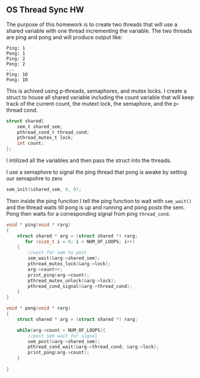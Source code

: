 ## OS Thread Sync HW

The purpose of this homework is to create two threads that will use a shared variable with one thread incrementing the variable. The two threads are ping and pong and will produce output like:

```
Ping: 1
Pong: 1
Ping: 2
Pong: 2
...
Ping: 10
Pong: 10
```

This is achived using p-threads, semaphores, and mutex locks. 
I create a struct to house all shared variable including the count variable that will keep track of the current count, the mutext lock, the semaphore, and the p-thread cond. 

```C
struct shared{
    sem_t shared_sem;
    pthread_cond_t thread_cond;
    pthread_mutex_t lock;
    int count;
};

```

I intilized all the variables and then pass the struct into the threads.

I use a semaphore to signal the ping thread that pong is awake by setting our semapohre to zero

```C
sem_init(&shared_sem, 0, 0);
```


Then inside the ping function I tell the ping function to wait with `sem_wait()` and the thread waits till pong is up and running and pong posts the sem. Pong then waits for a corresponding signal from ping `thread_cond`.

```C
void * ping(void * rarg)
{   
    struct shared * arg = (struct shared *) rarg;
       for (size_t i = 0; i < NUM_OF_LOOPS; i++)
    {
        //wait for sem to post
        sem_wait(&arg->shared_sem);
        pthread_mutex_lock(&arg->lock);
        arg->count++;
        print_ping(arg->count);
        pthread_mutex_unlock(&arg->lock);
        pthread_cond_signal(&arg->thread_cond);
    }
}
```

```C
void * pong(void * rarg)
{
    struct shared * arg = (struct shared *) rarg;

    while(arg->count < NUM_OF_LOOPS){
        //post sem wait for signal
        sem_post(&arg->shared_sem);
        pthread_cond_wait(&arg->thread_cond, &arg->lock);
        print_pong(arg->count);
    }
    
}
```
